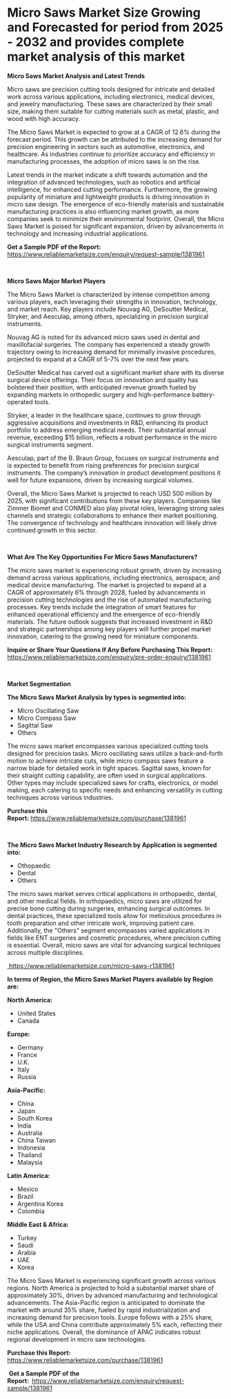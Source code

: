 <p><h1>Micro Saws Market Size Growing and Forecasted for period from 2025 - 2032 and provides complete market analysis of this market</h1></p><p><strong>Micro Saws Market Analysis and Latest Trends</strong></p>
<p><p>Micro saws are precision cutting tools designed for intricate and detailed work across various applications, including electronics, medical devices, and jewelry manufacturing. These saws are characterized by their small size, making them suitable for cutting materials such as metal, plastic, and wood with high accuracy.</p><p>The Micro Saws Market is expected to grow at a CAGR of 12.6% during the forecast period. This growth can be attributed to the increasing demand for precision engineering in sectors such as automotive, electronics, and healthcare. As industries continue to prioritize accuracy and efficiency in manufacturing processes, the adoption of micro saws is on the rise.</p><p>Latest trends in the market indicate a shift towards automation and the integration of advanced technologies, such as robotics and artificial intelligence, for enhanced cutting performance. Furthermore, the growing popularity of miniature and lightweight products is driving innovation in micro saw design. The emergence of eco-friendly materials and sustainable manufacturing practices is also influencing market growth, as more companies seek to minimize their environmental footprint. Overall, the Micro Saws Market is poised for significant expansion, driven by advancements in technology and increasing industrial applications.</p></p>
<p><strong>Get a Sample PDF of the Report:&nbsp;</strong> <a href="https://www.reliablemarketsize.com/enquiry/request-sample/1381961?utm_campaign=3114&utm_medium=2&utm_source=Github&utm_content=ia&utm_term=13042025&utm_id=micro-saws">https://www.reliablemarketsize.com/enquiry/request-sample/1381961</a></p>
<p>&nbsp;</p>
<p><strong>Micro Saws Major Market Players</strong></p>
<p><p>The Micro Saws Market is characterized by intense competition among various players, each leveraging their strengths in innovation, technology, and market reach. Key players include Nouvag AG, DeSoutter Medical, Stryker, and Aesculap, among others, specializing in precision surgical instruments.</p><p>Nouvag AG is noted for its advanced micro saws used in dental and maxillofacial surgeries. The company has experienced a steady growth trajectory owing to increasing demand for minimally invasive procedures, projected to expand at a CAGR of 5-7% over the next few years.</p><p>DeSoutter Medical has carved out a significant market share with its diverse surgical device offerings. Their focus on innovation and quality has bolstered their position, with anticipated revenue growth fueled by expanding markets in orthopedic surgery and high-performance battery-operated tools.</p><p>Stryker, a leader in the healthcare space, continues to grow through aggressive acquisitions and investments in R&D, enhancing its product portfolio to address emerging medical needs. Their substantial annual revenue, exceeding $15 billion, reflects a robust performance in the micro surgical instruments segment.</p><p>Aesculap, part of the B. Braun Group, focuses on surgical instruments and is expected to benefit from rising preferences for precision surgical instruments. The company’s innovation in product development positions it well for future expansions, driven by increasing surgical volumes.</p><p>Overall, the Micro Saws Market is projected to reach USD 500 million by 2025, with significant contributions from these key players. Companies like Zimmer Biomet and CONMED also play pivotal roles, leveraging strong sales channels and strategic collaborations to enhance their market positioning. The convergence of technology and healthcare innovation will likely drive continued growth in this sector.</p></p>
<p>&nbsp;</p>
<p><strong>What Are The Key Opportunities For Micro Saws Manufacturers?</strong></p>
<p><p>The micro saws market is experiencing robust growth, driven by increasing demand across various applications, including electronics, aerospace, and medical device manufacturing. The market is projected to expand at a CAGR of approximately 6% through 2028, fueled by advancements in precision cutting technologies and the rise of automated manufacturing processes. Key trends include the integration of smart features for enhanced operational efficiency and the emergence of eco-friendly materials. The future outlook suggests that increased investment in R&D and strategic partnerships among key players will further propel market innovation, catering to the growing need for miniature components.</p></p>
<p><strong>Inquire or Share Your Questions If Any Before Purchasing This Report:</strong> <a href="https://www.reliablemarketsize.com/enquiry/pre-order-enquiry/1381961?utm_campaign=3114&utm_medium=2&utm_source=Github&utm_content=ia&utm_term=13042025&utm_id=micro-saws">https://www.reliablemarketsize.com/enquiry/pre-order-enquiry/1381961</a></p>
<p>&nbsp;</p>
<p><strong>Market Segmentation</strong></p>
<p><strong>The Micro Saws Market Analysis by types is segmented into:</strong></p>
<p><ul><li>Micro Oscillating Saw</li><li>Micro Compass Saw</li><li>Sagittal Saw</li><li>Others</li></ul></p>
<p><p>The micro saws market encompasses various specialized cutting tools designed for precision tasks. Micro oscillating saws utilize a back-and-forth motion to achieve intricate cuts, while micro compass saws feature a narrow blade for detailed work in tight spaces. Sagittal saws, known for their straight cutting capability, are often used in surgical applications. Other types may include specialized saws for crafts, electronics, or model making, each catering to specific needs and enhancing versatility in cutting techniques across various industries.</p></p>
<p><strong>Purchase this Report:&nbsp;</strong><a href="https://www.reliablemarketsize.com/purchase/1381961?utm_campaign=3114&utm_medium=2&utm_source=Github&utm_content=ia&utm_term=13042025&utm_id=micro-saws">https://www.reliablemarketsize.com/purchase/1381961</a></p>
<p>&nbsp;</p>
<p><strong>The Micro Saws Market Industry Research by Application is segmented into:</strong></p>
<p><ul><li>Othopaedic</li><li>Dental</li><li>Others</li></ul></p>
<p><p>The micro saws market serves critical applications in orthopaedic, dental, and other medical fields. In orthopaedics, micro saws are utilized for precise bone cutting during surgeries, enhancing surgical outcomes. In dental practices, these specialized tools allow for meticulous procedures in tooth preparation and other intricate work, improving patient care. Additionally, the "Others" segment encompasses varied applications in fields like ENT surgeries and cosmetic procedures, where precision cutting is essential. Overall, micro saws are vital for advancing surgical techniques across multiple disciplines.</p></p>
<p><a href="https://www.reliablemarketsize.com/micro-saws-r1381961?utm_campaign=3114&utm_medium=2&utm_source=Github&utm_content=ia&utm_term=13042025&utm_id=micro-saws">&nbsp;https://www.reliablemarketsize.com/micro-saws-r1381961</a></p>
<p><strong>In terms of Region, the Micro Saws Market Players available by Region are:</strong></p>
<p>
    <p> <strong> North America: </strong>
        <ul>
            <li>United States</li>
            <li>Canada</li>
        </ul>
        </p> 
    <p> <strong> Europe: </strong>
        <ul>
            <li>Germany</li>
            <li>France</li>
            <li>U.K.</li>
            <li>Italy</li>
            <li>Russia</li>
        </ul>
        </p> 
    <p> <strong> Asia-Pacific: </strong>
        <ul>
            <li>China</li>
            <li>Japan</li>
            <li>South Korea</li>
            <li>India</li>
            <li>Australia</li>
            <li>China Taiwan</li>
            <li>Indonesia</li>
            <li>Thailand</li>
            <li>Malaysia</li>
        </ul>
        </p> 
    <p> <strong> Latin America: </strong>
        <ul>
            <li>Mexico</li>
            <li>Brazil</li>
            <li>Argentina Korea</li>
            <li>Colombia</li>
        </ul>
        </p> 
    <p> <strong> Middle East & Africa: </strong>
        <ul>
            <li>Turkey</li>
            <li>Saudi</li>
            <li>Arabia</li>
            <li>UAE</li>
            <li>Korea</li>
        </ul>
    </p>
    </p>
<p><p>The Micro Saws Market is experiencing significant growth across various regions. North America is projected to hold a substantial market share of approximately 30%, driven by advanced manufacturing and technological advancements. The Asia-Pacific region is anticipated to dominate the market with around 35% share, fueled by rapid industrialization and increasing demand for precision tools. Europe follows with a 25% share, while the USA and China contribute approximately 5% each, reflecting their niche applications. Overall, the dominance of APAC indicates robust regional development in micro saw technologies.</p></p>
<p><strong>Purchase this Report: </strong><a href="https://www.reliablemarketsize.com/purchase/1381961?utm_campaign=3114&utm_medium=2&utm_source=Github&utm_content=ia&utm_term=13042025&utm_id=micro-saws">https://www.reliablemarketsize.com/purchase/1381961</a></p>
<p>&nbsp;<strong>Get a Sample PDF of the Report:&nbsp;&nbsp;</strong><a href="https://www.reliablemarketsize.com/enquiry/request-sample/1381961?utm_campaign=3114&utm_medium=2&utm_source=Github&utm_content=ia&utm_term=13042025&utm_id=micro-saws">https://www.reliablemarketsize.com/enquiry/request-sample/1381961</a></p>
<p><strong></strong></p>
<p><p></p><p></p><p></p></p>